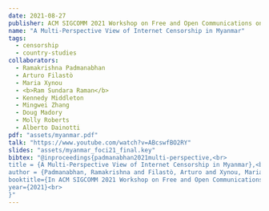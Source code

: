 ```yaml
---
date: 2021-08-27
publisher: ACM SIGCOMM 2021 Workshop on Free and Open Communications on the Internet (FOCI)
name: "A Multi-Perspective View of Internet Censorship in Myanmar"
tags:
  - censorship
  - country-studies
collaborators:
  - Ramakrishna Padmanabhan
  - Arturo Filastò
  - Maria Xynou
  - <b>Ram Sundara Raman</b>
  - Kennedy Middleton
  - Mingwei Zhang
  - Doug Madory
  - Molly Roberts
  - Alberto Dainotti
pdf: "assets/myanmar.pdf"
talk: "https://www.youtube.com/watch?v=ABcswfBO2RY"
slides: "assets/myanmar_foci21_final.key"
bibtex: "@inproceedings{padmanabhan2021multi-perspective,<br>
title = {A Multi-Perspective View of Internet Censorship in Myanmar},<br>
author = {Padmanabhan, Ramakrishna and Filastò, Arturo and Xynou, Maria and and Sundara Raman, Ram and Middleton, Kennedy and Zhang, Mingwei and Madory, Doug and Roberts, Molly and Dainotti, Alberto},<br>
booktitle={In ACM SIGCOMM 2021 Workshop on Free and Open Communications on the Internet (FOCI 2021)},<br>
year={2021}<br>
}"
---
```

